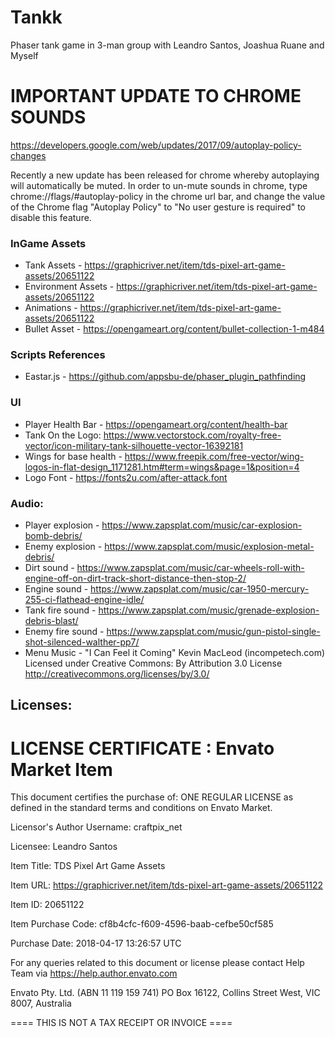 # Tankk
Phaser tank game in 3-man group with Leandro Santos, Joashua Ruane and Myself

# **IMPORTANT UPDATE TO CHROME SOUNDS**
https://developers.google.com/web/updates/2017/09/autoplay-policy-changes

Recently a new update has been released for chrome whereby autoplaying will automatically be muted. In order to un-mute sounds in chrome, type chrome://flags/#autoplay-policy in the chrome url bar, and change the value of the Chrome flag "Autoplay Policy" to "No user gesture is required" to disable this feature.  

### InGame Assets
* Tank Assets - https://graphicriver.net/item/tds-pixel-art-game-assets/20651122
* Environment Assets - https://graphicriver.net/item/tds-pixel-art-game-assets/20651122
* Animations - https://graphicriver.net/item/tds-pixel-art-game-assets/20651122
* Bullet Asset - https://opengameart.org/content/bullet-collection-1-m484

### Scripts References
* Eastar.js - https://github.com/appsbu-de/phaser_plugin_pathfinding

### UI
* Player Health Bar - https://opengameart.org/content/health-bar
* Tank On the Logo: https://www.vectorstock.com/royalty-free-vector/icon-military-tank-silhouette-vector-16392181
* Wings for base health - https://www.freepik.com/free-vector/wing-logos-in-flat-design_1171281.htm#term=wings&page=1&position=4
* Logo Font - https://fonts2u.com/after-attack.font

### Audio:
* Player explosion - https://www.zapsplat.com/music/car-explosion-bomb-debris/
* Enemy explosion - https://www.zapsplat.com/music/explosion-metal-debris/
* Dirt sound - https://www.zapsplat.com/music/car-wheels-roll-with-engine-off-on-dirt-track-short-distance-then-stop-2/
* Engine sound - https://www.zapsplat.com/music/car-1950-mercury-255-ci-flathead-engine-idle/
* Tank fire sound - https://www.zapsplat.com/music/grenade-explosion-debris-blast/
* Enemy fire sound - https://www.zapsplat.com/music/gun-pistol-single-shot-silenced-walther-pp7/
* Menu Music - "I Can Feel it Coming" Kevin MacLeod (incompetech.com) Licensed under Creative Commons: By Attribution 3.0 License http://creativecommons.org/licenses/by/3.0/

## Licenses:

LICENSE CERTIFICATE : Envato Market Item
==============================================

This document certifies the purchase of:
ONE REGULAR LICENSE
as defined in the standard terms and conditions on Envato Market.

Licensor's Author Username:
craftpix_net

Licensee:
Leandro Santos

Item Title:
TDS Pixel Art Game Assets

Item URL:
https://graphicriver.net/item/tds-pixel-art-game-assets/20651122

Item ID:
20651122

Item Purchase Code:
cf8b4cfc-f609-4596-baab-cefbe50cf585

Purchase Date:
2018-04-17 13:26:57 UTC

For any queries related to this document or license please contact Help Team via https://help.author.envato.com

Envato Pty. Ltd. (ABN 11 119 159 741)
PO Box 16122, Collins Street West, VIC 8007, Australia

==== THIS IS NOT A TAX RECEIPT OR INVOICE ====
